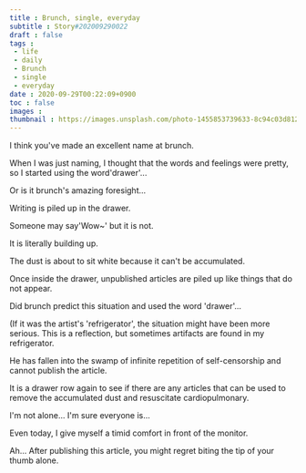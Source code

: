 ```yaml
---
title : Brunch, single, everyday
subtitle : Story#202009290022
draft : false
tags :
 - life
 - daily
 - Brunch
 - single
 - everyday
date : 2020-09-29T00:22:09+0900
toc : false
images : 
thumbnail : https://images.unsplash.com/photo-1455853739633-8c94c03d8121?ixlib=rb-1.2.1&q=85&fm=jpg&crop=entropy&cs=srgb&ixid=eyJhcHBfaWQiOjE1NTU0OX0
---
```

I think you've made an excellent name at brunch.  

When I was just naming, I thought that the words and feelings were pretty, so I started using the word'drawer'...  

Or is it brunch's amazing foresight...  

Writing is piled up in the drawer.  

Someone may say'Wow~' but it is not.  

It is literally building up.  

The dust is about to sit white because it can't be accumulated.  

Once inside the drawer, unpublished articles are piled up like things that do not appear.  

Did brunch predict this situation and used the word 'drawer'...  

(If it was the artist's 'refrigerator', the situation might have been more serious. This is a reflection, but sometimes artifacts are found in my refrigerator.  

He has fallen into the swamp of infinite repetition of self-censorship and cannot publish the article.  

It is a drawer row again to see if there are any articles that can be used to remove the accumulated dust and resuscitate cardiopulmonary.  

I'm not alone... I'm sure everyone is...  

Even today, I give myself a timid comfort in front of the monitor.  

Ah... After publishing this article, you might regret biting the tip of your thumb alone.